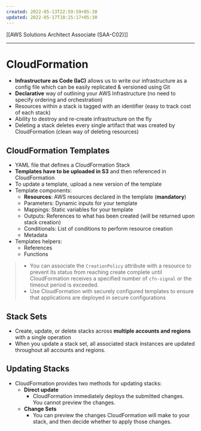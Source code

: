 ```yaml
---
created: 2022-05-13T22:59:59+05:30
updated: 2022-05-17T10:25:17+05:30
---
```

[[AWS Solutions Architect Associate (SAA-C02)]]

---
# CloudFormation
- **Infrastructure as Code (IaC)** allows us to write our infrastructure as a config file which can be easily replicated & versioned using Git
- **Declarative** way of outlining your AWS Infrastructure (no need to specify ordering and orchestration)
- Resources within a stack is tagged with an identifier (easy to track cost of each stack)
- Ability to destroy and re-create infrastructure on the fly
- Deleting a stack deletes every single artifact that was created by CloudFormation (clean way of deleting resources)

## CloudFormation Templates
- YAML file that defines a CloudFormation Stack
- **Templates have to be uploaded in S3** and then referenced in CloudFormation
- To update a template, upload a new version of the template
- Template components:
	- **Resources**: AWS resources declared in the template (**mandatory**)
	- Parameters: Dynamic inputs for your template
	- Mappings: Static variables for your template
	- Outputs: References to what has been created (will be returned upon stack creation)
	- Conditionals: List of conditions to perform resource creation
	- Metadata
-   Templates helpers:
    -   References
    -   Functions

> - You can associate the `CreationPolicy` attribute with a resource to prevent its status from reaching create complete until CloudFormation receives a specified number of `cfn-signal` or the timeout period is exceeded.
> - Use CloudFormation with securely configured templates to ensure that applications are deployed in secure configurations

## Stack Sets
-   Create, update, or delete stacks across **multiple accounts and regions** with a single operation
-   When you update a stack set, all associated stack instances are updated throughout all accounts and regions.

## Updating Stacks
- CloudFormation provides two methods for updating stacks: 
	- **Direct update**
		- CloudFormation immediately deploys the submitted changes. You cannot preview the changes.
	- **Change Sets**
		-  You can preview the changes CloudFormation will make to your stack, and then decide whether to apply those changes.